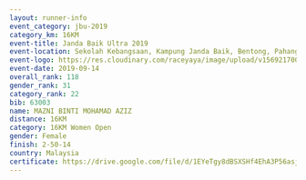 ```yaml
---
layout: runner-info 
event_category: jbu-2019 
category_km: 16KM 
event-title: Janda Baik Ultra 2019  
event-location: Sekolah Kebangsaan, Kampung Janda Baik, Bentong, Pahang, Malaysia 
event-logo: https://res.cloudinary.com/raceyaya/image/upload/v1569217009/logo/janda-baik_vch1pc.jpg 
event-date: 2019-09-14 
overall_rank: 118
gender_rank: 31
category_rank: 22
bib: 63003
name: MAZNI BINTI MOHAMAD AZIZ
distance: 16KM
category: 16KM Women Open
gender: Female
finish: 2-50-14
country: Malaysia
certificate: https://drive.google.com/file/d/1EYeTgy8dBSXSHf4EhA3P56asjeT0KbRn/view?usp=sharing
---
```

